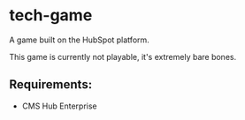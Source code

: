 # tech-game
A game built on the HubSpot platform. 

This game is currently not playable, it's extremely bare bones.

## Requirements:
* CMS Hub Enterprise
